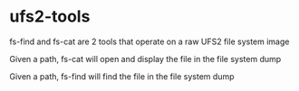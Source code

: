 # ufs2-tools
fs-find and fs-cat are 2 tools that operate on a raw UFS2 file system image

Given a path, fs-cat will open and display the file in the file system dump

Given a path, fs-find will find the file in the file system dump
